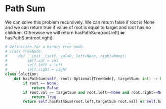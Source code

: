 # Path Sum
We can solve this problem recursively. We can return false if root is None and we can return true if value of root is equal to target and root has no children. Otherwise we will return hasPathSum(root.left) **or** hasPathSum(root.right)
```python
# Definition for a binary tree node.
# class TreeNode:
#     def __init__(self, val=0, left=None, right=None):
#         self.val = val
#         self.left = left
#         self.right = right
class Solution:
    def hasPathSum(self, root: Optional[TreeNode], targetSum: int) -> bool:
        if root == None:
            return False
        if root.val == targetSum and root.left==None and root.right==None:
            return True
        return self.hasPathSum(root.left,targetSum-root.val) or self.hasPathSum(root.right,targetSum-root.val)
```
